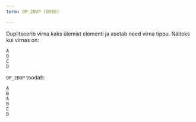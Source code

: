 ```yaml
---
term: OP_2DUP (0X6E)

---
```

Duplitseerib virna kaks ülemist elementi ja asetab need virna tippu. Näiteks kui virnas on:

```text
A
B
C
D
```

`OP_2DUP` toodab:

```text
A
B
A
B
C
D
```